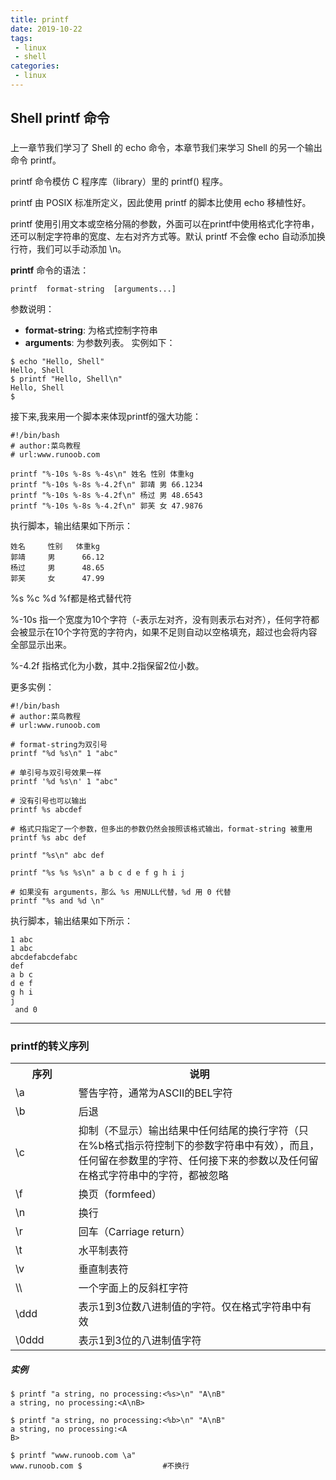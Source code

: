 ```yaml
---
title: printf
date: 2019-10-22
tags:
 - linux 
 - shell
categories: 
 - linux
---
```


## Shell printf 命令

###
上一章节我们学习了 Shell 的 echo 命令，本章节我们来学习 Shell 的另一个输出命令 printf。

printf 命令模仿 C 程序库（library）里的 printf() 程序。

printf 由 POSIX 标准所定义，因此使用 printf 的脚本比使用 echo 移植性好。

printf 使用引用文本或空格分隔的参数，外面可以在printf中使用格式化字符串，还可以制定字符串的宽度、左右对齐方式等。默认 printf 不会像 echo 自动添加换行符，我们可以手动添加 \n。

**printf** 命令的语法：
```
printf  format-string  [arguments...]
```

参数说明：
- **format-string**: 为格式控制字符串
- **arguments**: 为参数列表。
实例如下：
```
$ echo "Hello, Shell"
Hello, Shell
$ printf "Hello, Shell\n"
Hello, Shell
$
```
接下来,我来用一个脚本来体现printf的强大功能：
```
#!/bin/bash
# author:菜鸟教程
# url:www.runoob.com
 
printf "%-10s %-8s %-4s\n" 姓名 性别 体重kg  
printf "%-10s %-8s %-4.2f\n" 郭靖 男 66.1234 
printf "%-10s %-8s %-4.2f\n" 杨过 男 48.6543 
printf "%-10s %-8s %-4.2f\n" 郭芙 女 47.9876 
```

执行脚本，输出结果如下所示：
```
姓名     性别   体重kg
郭靖     男      66.12
杨过     男      48.65
郭芙     女      47.99
```
%s %c %d %f都是格式替代符 

%-10s 指一个宽度为10个字符（-表示左对齐，没有则表示右对齐），任何字符都会被显示在10个字符宽的字符内，如果不足则自动以空格填充，超过也会将内容全部显示出来。

%-4.2f 指格式化为小数，其中.2指保留2位小数。

更多实例：
```
#!/bin/bash
# author:菜鸟教程
# url:www.runoob.com
 
# format-string为双引号
printf "%d %s\n" 1 "abc"

# 单引号与双引号效果一样 
printf '%d %s\n' 1 "abc" 

# 没有引号也可以输出
printf %s abcdef

# 格式只指定了一个参数，但多出的参数仍然会按照该格式输出，format-string 被重用
printf %s abc def

printf "%s\n" abc def

printf "%s %s %s\n" a b c d e f g h i j

# 如果没有 arguments，那么 %s 用NULL代替，%d 用 0 代替
printf "%s and %d \n" 
```

执行脚本，输出结果如下所示：
```
1 abc
1 abc
abcdefabcdefabc
def
a b c
d e f
g h i
j  
 and 0
```


---


### printf的转义序列

<html>
    <table>
        <tr>
            <th width="20%">序列</th>
            <th width="40%">说明</th>
        </tr>
        <tr>
            <td width="20%">\a</td>
			<td width="80%">警告字符，通常为ASCII的BEL字符</td>
        </tr>
        <tr>
			<td width="20%">\b</td>
			<td width="80%">后退</td>
        </tr>
		<tr>
			<td width="20%">\c</td>
			<td width="80%">抑制（不显示）输出结果中任何结尾的换行字符（只在%b格式指示符控制下的参数字符串中有效），而且，任何留在参数里的字符、任何接下来的参数以及任何留在格式字符串中的字符，都被忽略</td>
        </tr>
		<tr>
			<td width="20%">\f</td>
			<td width="80%">换页（formfeed）</td>
        </tr>
		<tr>
			<td width="20%">\n </td>
			<td width="80%">换行</td>
        </tr>
		<tr>
			<td width="20%">\r</td>
			<td width="80%">回车（Carriage return）</td>
        </tr>
		<tr>
			<td width="20%">\t</td>
			<td width="80%">水平制表符</td>
        </tr>
		<tr>
			<td width="20%">\v</td>
			<td width="80%">垂直制表符</td>
        </tr>
		<tr>
			<td width="20%">\\</td>
			<td width="80%">一个字面上的反斜杠字符</td>
        </tr>
		<tr>
			<td width="20%">\ddd </td>
			<td width="80%">表示1到3位数八进制值的字符。仅在格式字符串中有效</td>
        </tr>
		<tr>
			<td width="20%">\0ddd</td>
			<td width="80%">表示1到3位的八进制值字符</td>
        </tr>
    </table>
</html>

##### 实例
```
$ printf "a string, no processing:<%s>\n" "A\nB"
a string, no processing:<A\nB>

$ printf "a string, no processing:<%b>\n" "A\nB"
a string, no processing:<A
B>

$ printf "www.runoob.com \a"
www.runoob.com $                  #不换行
```